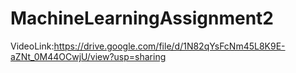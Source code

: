 # MachineLearningAssignment2
VideoLink:https://drive.google.com/file/d/1N82qYsFcNm45L8K9E-aZNt_0M44OCwjU/view?usp=sharing

